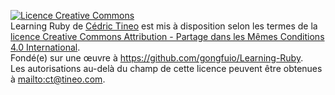 <a rel="license" href="http://creativecommons.org/licenses/by-sa/4.0/"><img alt="Licence Creative Commons" style="border-width:0" src="https://i.creativecommons.org/l/by-sa/4.0/88x31.png" /></a>
<br /><span xmlns:dct="http://purl.org/dc/terms/" property="dct:title">Learning Ruby</span> de <a xmlns:cc="http://creativecommons.org/ns#" href="mailto:ct@tineo.com" property="cc:attributionName" rel="cc:attributionURL">Cédric Tineo</a> est mis à disposition selon les termes de la <a rel="license" href="http://creativecommons.org/licenses/by-sa/4.0/">licence Creative Commons Attribution -  Partage dans les Mêmes Conditions 4.0 International</a>.
<br />Fondé(e) sur une œuvre à <a xmlns:dct="http://purl.org/dc/terms/" href="https://github.com/gongfuio/Learning-Ruby" rel="dct:source">https://github.com/gongfuio/Learning-Ruby</a>.
<br />Les autorisations au-delà du champ de cette licence peuvent être obtenues à <a xmlns:cc="http://creativecommons.org/ns#" href="mailto:ct@tineo.com" rel="cc:morePermissions">mailto:ct@tineo.com</a>.
